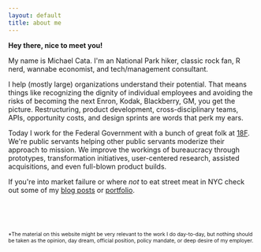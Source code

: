 ```yaml
---
layout: default
title: about me
---
```


**Hey there, nice to meet you!**  

My name is Michael Cata. I'm an National Park hiker, classic rock fan, R nerd, wannabe economist, and tech/management consultant.

I help (mostly large) organizations understand their potential. That means things like recognizing the dignity of individual employees and avoiding the risks of becoming the next Enron, Kodak, Blackberry, GM, you get the picture. Restructuring, product development, cross-disciplinary teams, APIs, opportunity costs, and design sprints are words that perk my ears.

Today I work for the Federal Government with a bunch of great folk at <a href="https://18f.gsa.gov">18F</a>. We're public servants helping other public servants moderize their approach to mission. We improve the workings of bureaucracy through prototypes, transformation initiatives, user-centered research, assisted acquisitions, and even full-blown product builds.

If you're into market failure or where *not* to eat street meat in NYC check out some of my [blog posts](/read) or [portfolio](/work).

<br>
<br>
<br>
<p style="font-size:.75em;">*The material on this website might be very relevant to the work I do day-to-day, but nothing should be taken as the opinion, day dream, official position, policy mandate, or deep desire of my employer. </p>


<br>
<br>
<br>
<br>
<br>